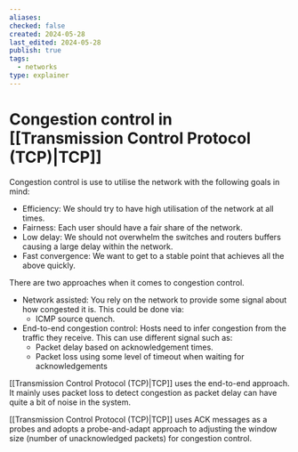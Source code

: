 ```yaml
---
aliases: 
checked: false
created: 2024-05-28
last_edited: 2024-05-28
publish: true
tags:
  - networks
type: explainer
---
```

# Congestion control in [[Transmission Control Protocol (TCP)|TCP]]

Congestion control is use to utilise the network with the following goals in mind:
- Efficiency: We should try to have high utilisation of the network at all times.
- Fairness: Each user should have a fair share of the network.
- Low delay: We should not overwhelm the switches and routers buffers causing a large delay within the network.
- Fast convergence: We want to get to a stable point that achieves all the above quickly.

There are two approaches when it comes to congestion control. 
- Network assisted: You rely on the network to provide some signal about how congested it is. This could be done via:
	- ICMP source quench.
- End-to-end congestion control: Hosts need to infer congestion from the traffic they receive. This can use different signal such as:
	- Packet delay based on acknowledgement times.
	- Packet loss using some level of timeout when waiting for acknowledgements 

[[Transmission Control Protocol (TCP)|TCP]] uses the end-to-end approach. It mainly uses packet loss to detect congestion as packet delay can have quite a bit of noise in the system.

[[Transmission Control Protocol (TCP)|TCP]] uses ACK messages as a probes and adopts a probe-and-adapt approach to adjusting the window size (number of unacknowledged packets) for congestion control. 

